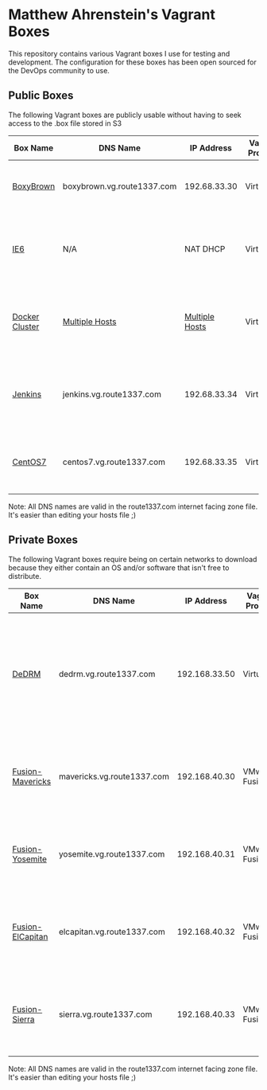 Matthew Ahrenstein's Vagrant Boxes
==================================
This repository contains various Vagrant boxes I use for testing and development. The configuration for these boxes has been open sourced for the DevOps community to use. 

Public Boxes
------------
The following Vagrant boxes are publicly usable without having to seek access to the .box file stored in S3

| Box Name                                         | DNS Name                                         | IP Address                                       | Vagrant Provider   | Description                                                                          | Purpose                                                                   |
|------------------------------------------------- |--------------------------------------------------|--------------------------------------------------|--------------------|--------------------------------------------------------------------------------------|---------------------------------------------------------------------------|
| [BoxyBrown](documentation/boxybrown.md)          | boxybrown.vg.route1337.com                       | 192.68.33.30                                     | VirtualBox         | A general purpose Ubuntu 14.04 with some customizations                              | General quick linux testing of various things                             |
| [IE6](documentation/ie6.md)                      | N/A                                              | NAT DHCP                                         | VirtualBox         | Windows XP with GUI that has Internet Explorer 6 installed                           | Accessing admin UIs that require the legacy browser Internet Explorer 6   |
| [Docker Cluster](documentation/dockercluster.md) | [Multiple Hosts](documentation/dockercluster.md) | [Multiple Hosts](documentation/dockercluster.md) | VirtualBox         | 3 boxes that run Ubuntu 14.04. One Docker Registry, and 2 hosts                      | Development and testing of Docker containers and/or Docker services       |
| [Jenkins](documentation/jenkins.md)              | jenkins.vg.route1337.com                         | 192.68.33.34                                     | VirtualBox         | The latest Jenkins LTS running on Ubuntu 14.04 with nginx proxying it to port 80     | Testing Jenkins plugins and integrations                                  |
| [CentOS7](documentation/centos7.md)              | centos7.vg.route1337.com                         | 192.68.33.35                                     | VirtualBox         | A general purpose CentOS7 with some customizations                                   | General quick linux testing of various things in CentOS 7                 |

Note: All DNS names are valid in the route1337.com internet facing zone file. It's easier than editing your hosts file ;)

Private Boxes
------------
The following Vagrant boxes require being on certain networks to download because they either contain an OS and/or software that isn't free to distribute.

| Box Name                                                 | DNS Name                             | IP Address    | Vagrant Provider   | Description                                                                                           | Purpose                                                                               |
|----------------------------------------------------------|--------------------------------------|---------------|--------------------|-------------------------------------------------------------------------------------------------------|---------------------------------------------------------------------------------------|
| [DeDRM](documentation/dedrm.md)                          | dedrm.vg.route1337.com               | 192.168.33.50 | VirtualBox         | A Windows 8.1 box with GUI that contains tools for stripping DRM from iTunes videos and Kindle eBooks | Removing DRM from content so it can be viewed on more than one brand of products      |
| [Fusion-Mavericks](documentation/fusion-mavericks.md)    | mavericks.vg.route1337.com           | 192.168.40.30 | VMware Fusion      | A basic OS X Mavericks 10.9.5 installation with Ansible preinstalled                                  | Testing Chef/Ansible code against OS X Mavericks                                      |
| [Fusion-Yosemite](documentation/fusion-yosemite.md)      | yosemite.vg.route1337.com            | 192.168.40.31 | VMware Fusion      | A basic OS X Yosemite 10.10.5 installation with Ansible preinstalled                                  | Testing Chef/Ansible code against OS X Yosemite                                       |
| [Fusion-ElCapitan](documentation/fusion-elcapitan.md)    | elcapitan.vg.route1337.com           | 192.168.40.32 | VMware Fusion      | A basic OS X El Capitan 10.11.6 installation with Ansible preinstalled                                | Testing Chef/Ansible code against OS X El Capitan                                     |
| [Fusion-Sierra](documentation/fusion-sierra.md)          | sierra.vg.route1337.com              | 192.168.40.33 | VMware Fusion      | A basic macOS Sierra 10.12.0 installation with Ansible preinstalled                                   | Testing Chef/Ansible code against macOS Sierra                                        |

Note: All DNS names are valid in the route1337.com internet facing zone file. It's easier than editing your hosts file ;)
